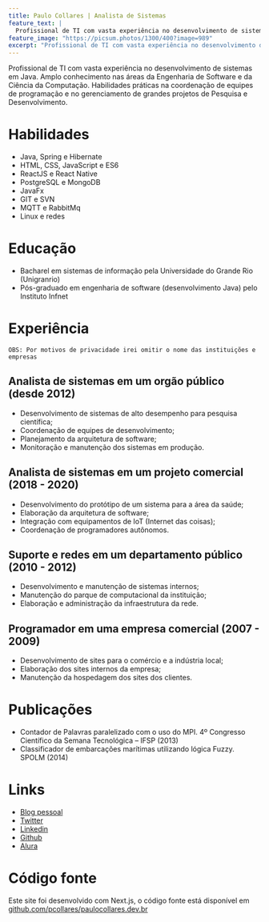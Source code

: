 ```yaml
---
title: Paulo Collares | Analista de Sistemas
feature_text: |
  Profissional de TI com vasta experiência no desenvolvimento de sistemas em Java.  Amplo conhecimento nas áreas da Engenharia de Software e da Ciência da Computação. Habilidades práticas na coordenação de equipes de programação e no gerenciamento de grandes projetos de Pesquisa e Desenvolvimento.
feature_image: "https://picsum.photos/1300/400?image=989"
excerpt: "Profissional de TI com vasta experiência no desenvolvimento de sistemas em Java.  Amplo conhecimento nas áreas da Engenharia de Software e da Ciência da Computação. Habilidades práticas na coordenação de equipes de programação e no gerenciamento de grandes projetos de Pesquisa e Desenvolvimento."
---
```


Profissional de TI com vasta experiência no desenvolvimento de sistemas em Java.  Amplo conhecimento nas áreas da Engenharia de Software e da Ciência da Computação. Habilidades práticas na coordenação de equipes de programação e no gerenciamento de grandes projetos de Pesquisa e Desenvolvimento.

  # Habilidades
   
  -	Java, Spring e Hibernate
  -	HTML, CSS, JavaScript e ES6
  -	ReactJS e React Native
  -	PostgreSQL e MongoDB
  -	JavaFx
  -	GIT e SVN
  -	MQTT e RabbitMq
  -	Linux e redes 
  
  # Educação
  
  - Bacharel em sistemas de informação pela Universidade do Grande Rio (Unigranrio)
  - Pós-graduado em engenharia de software (desenvolvimento Java) pelo Instituto Infnet
  
  # Experiência
  
    OBS: Por motivos de privacidade irei omitir o nome das instituições e empresas
  
  ## Analista de sistemas em um orgão público (desde 2012)
  
  -	Desenvolvimento de sistemas de alto desempenho para pesquisa científica;
  -	Coordenação de equipes de desenvolvimento;
  -	Planejamento da arquitetura de software; 
  -	Monitoração e manutenção dos sistemas em produção.
  
  ## Analista de sistemas em um projeto comercial (2018 - 2020)
  
  -	Desenvolvimento do protótipo de um sistema para a área da saúde;
  -	Elaboração da arquitetura de software;
  -	Integração com equipamentos de IoT (Internet das coisas);
  -	Coordenação de programadores autônomos.
  
  ## Suporte e redes em um departamento público (2010 - 2012)
  
  -	Desenvolvimento e manutenção de sistemas internos;
  -	Manutenção do parque de computacional da instituição;
  -	Elaboração e administração da infraestrutura da rede.
  
  ## Programador em uma empresa comercial (2007 - 2009)
  
  -	Desenvolvimento de sites para o comércio e a indústria local;
  -	Elaboração dos sites internos da empresa;
  -	Manutenção da hospedagem dos sites dos clientes.
  
  # Publicações
  
  - Contador de Palavras paralelizado com o uso do MPI. 4º Congresso Científico da Semana Tecnológica – IFSP (2013)
  - Classificador de embarcações marítimas utilizando lógica Fuzzy. SPOLM (2014)
  
  
  # Links
  
  - [Blog pessoal](https://www.paulocollares.com.br/)
  - [Twitter](https://twitter.com/pcollares)
  - [Linkedin](https://br.linkedin.com/in/pcollares)
  - [Github](https://github.com/pcollares)
  - [Alura](https://cursos.alura.com.br/user/pcollares)
  
  # Código fonte
  
  Este site foi desenvolvido com Next.js, o código fonte está disponível em [github.com/pcollares/paulocollares.dev.br](https://github.com/pcollares/paulocollares.dev.br)